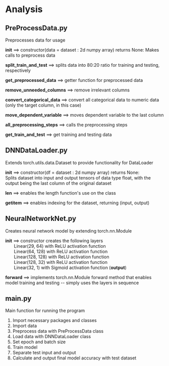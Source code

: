 # Analysis

## PreProcessData.py
Preprocesses data for usage

__init__ ==> constructor(data = dataset : 2d numpy array)  returns None:
Makes calls to preprocess data

__split_train_and_test__ ==> splits data into 80:20 ratio for training and testing, respectively

__get_preprocessed_data__ ==> getter function for preprocessed data

__remove_unneeded_columns__ ==> remove irrelevant columns

__convert_categorical_data__ ==> convert all categorical data to numeric data (only the target column, in this case)

__move_dependent_variable__ ==> moves dependent variable to the last column

__all_preprocessing_steps__ ==> calls the preprocessing steps

__get_train_and_test__ ==> get training and testing data

## DNNDataLoader.py
Extends torch.utils.data.Dataset to provide functionality for DataLoader

__init__ ==> constructor(df = dataset : 2d numpy array) returns None:  
Splits dataset into input and output tensors of data type float, with the output being the last column of the original dataset  

__len__ ==> enables the length function's use on the class

__getitem__ ==> enables indexing for the dataset, returning (input, output)

## NeuralNetworkNet.py
Creates neural network model by extending torch.nn.Module

__init__ ==> constructor creates the following layers  
&nbsp;&nbsp;&nbsp;&nbsp;&nbsp;&nbsp; Linear(29, 64) with ReLU activation function  
&nbsp;&nbsp;&nbsp;&nbsp;&nbsp;&nbsp; Linear(64, 128) with ReLU activation function  
&nbsp;&nbsp;&nbsp;&nbsp;&nbsp;&nbsp; Linear(128, 128) with ReLU activation function  
&nbsp;&nbsp;&nbsp;&nbsp;&nbsp;&nbsp; Linear(128, 32) with ReLU activation function  
&nbsp;&nbsp;&nbsp;&nbsp;&nbsp;&nbsp; Linear(32, 1) with Sigmoid activation function (**output**)  

__forward__ ==> implements torch.nn.Module forward method that enables model training and testing -- simply uses the layers in sequence

## main.py
Main function for running the program
1. Import necessary packages and classes
2. Import data
3. Preprocess data with PreProcessData class
4. Load data with DNNDataLoader class
5. Set epoch and batch size
6. Train model
7. Separate test input and output
8. Calculate and output final model accuracy with test dataset
